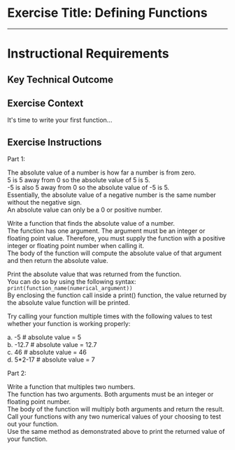 # Exercise Title: Defining Functions
---
# Instructional Requirements
## Key Technical Outcome

## Exercise Context
It's time to write your first function...

## Exercise Instructions

Part 1:

The absolute value of a number is how far a number is from zero. <br>
5 is 5 away from 0 so the absolute value of 5 is 5. <br>
-5 is also 5 away from 0 so the absolute value of -5 is 5.<br>
Essentially, the absolute value of a negative number is the same number without the negative sign. <br>
An absolute value can only be a 0 or positive number.

Write a function that finds the absolute value of a number. <br>
The function has one argument. The argument must be an integer or floating point value. Therefore, you must supply the function with a positive integer or floating point number when calling it. <br> 
The body of the function will compute the absolute value of that argument and then return the absolute value.

Print the absolute value that was returned from the function.<br>
You can do so by using the following syntax:  <br>
<code>print(function_name(numerical_argument)) </code> <br>
By enclosing the function call inside a print() function, the value returned by the absolute value function will be printed.

Try calling your function multiple times with the following values to test whether your function is working properly:
 
a. -5 # absolute value = 5 <br> 
b. -12.7 # absolute value = 12.7 <br>
c. 46 # absolute value = 46 <br>
d. 5*2-17 # absolute value = 7 <br>


Part 2:

 Write a function that multiples two numbers. <br>
 The function has two arguments. Both arguments must be an integer or floating point number. <br>
 The body of the function will multiply both arguments and return the result. <br>
 Call your functions with any two numerical values of your choosing to test out your function. <br>
 Use the same method as demonstrated above to print the returned value of your function.
